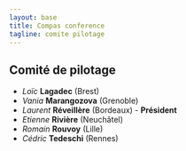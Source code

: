 ```yaml
---
layout: base
title: Compas conference
tagline: comite pilotage
---
```

## Comité de pilotage
* *Loïc* **Lagadec** (Brest)
* *Vania* **Marangozova** (Grenoble)
* *Laurent* **Réveillère** (Bordeaux) - **Président**
* *Etienne* **Rivière** (Neuchâtel)
* *Romain* **Rouvoy** (Lille)
* *Cédric* **Tedeschi** (Rennes)